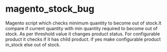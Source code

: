 # magento_stock_bug
Magento script which checks minimum quantity to become out of stock.It compare if current quantity with min quantity required to become out of stock. As per threshold value it changes product status.
For configurable product it checks if it has child product. if yes make configurable product in_stock else out of stock.
